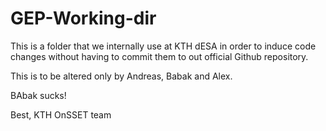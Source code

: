 # GEP-Working-dir

This is a folder that we internally use at KTH dESA in order to induce code changes without having to commit them to out 
official Github repository.

This is to be altered only by Andreas, Babak and Alex. 

BAbak sucks!

Best,
KTH OnSSET team
